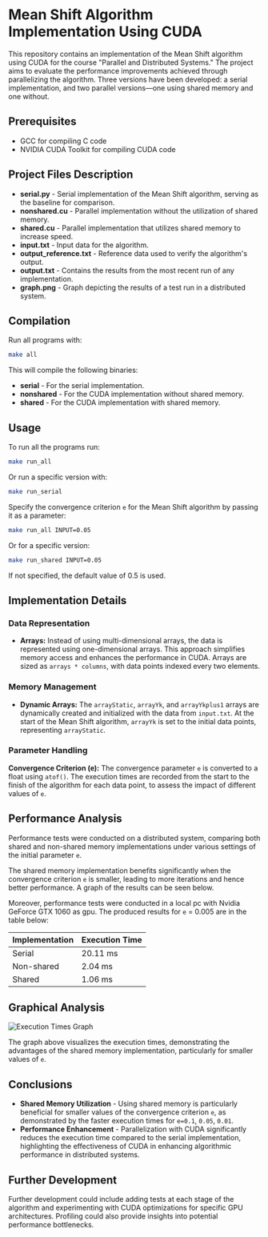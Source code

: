 # Mean Shift Algorithm Implementation Using CUDA

This repository contains an implementation of the Mean Shift algorithm using CUDA for the course "Parallel and Distributed Systems." The project aims to evaluate the performance improvements achieved through parallelizing the algorithm. Three versions have been developed: a serial implementation, and two parallel versions—one using shared memory and one without.

## Prerequisites

- GCC for compiling C code
- NVIDIA CUDA Toolkit for compiling CUDA code

## Project Files Description

- __serial.py__ - Serial implementation of the Mean Shift algorithm, serving as the baseline for comparison.
- __nonshared.cu__ - Parallel implementation without the utilization of shared memory.
- __shared.cu__ - Parallel implementation that utilizes shared memory to increase speed.
- __input.txt__ - Input data for the algorithm.
- __output_reference.txt__ - Reference data used to verify the algorithm's output.
- __output.txt__ - Contains the results from the most recent run of any implementation.
- __graph.png__ - Graph depicting the results of a test run in a distributed system.

## Compilation

Run all programs with:
```bash
make all
```

This will compile the following binaries:

- __serial__ - For the serial implementation.
- __nonshared__ - For the CUDA implementation without shared memory.
- __shared__ - For the CUDA implementation with shared memory.

## Usage

To run all the programs run:
```bash
make run_all
```
Or run a specific version with:
```bash
make run_serial 
```
Specify the convergence criterion `e` for the Mean Shift algorithm by passing it as a parameter:
```bash
make run_all INPUT=0.05
```
Or for a specific version:
```bash
make run_shared INPUT=0.05
```
If not specified, the default value of 0.5 is used.

## Implementation Details

### Data Representation
- **Arrays:** Instead of using multi-dimensional arrays, the data is represented using one-dimensional arrays. This approach simplifies memory access and enhances the performance in CUDA. Arrays are sized as `arrays * columns`, with data points indexed every two elements.

### Memory Management
- **Dynamic Arrays:** The `arrayStatic`, `arrayYk`, and `arrayYkplus1` arrays are dynamically created and initialized with the data from `input.txt`. At the start of the Mean Shift algorithm, `arrayYk` is set to the initial data points, representing `arrayStatic`.

### Parameter Handling
**Convergence Criterion (e):** The convergence parameter `e` is converted to a float using `atof()`. The execution times are recorded from the start to the finish of the algorithm for each data point, to assess the impact of different values of `e`.

## Performance Analysis

Performance tests were conducted on a distributed system, comparing both shared and non-shared memory implementations under various settings of the initial parameter `e`.

The shared memory implementation benefits significantly when the convergence criterion `e` is smaller, leading to more iterations and hence better performance. A graph of the results can be seen below.

Moreover, performance tests were conducted in a local pc with Nvidia GeForce GTX 1060 as gpu. The produced results for `e` = 0.005 are in the table below:

| Implementation | Execution Time |
|----------------|----------------|
| Serial         | 20.11 ms       |
| Non-shared     | 2.04 ms        |
| Shared         | 1.06 ms        |

## Graphical Analysis

![Execution Times Graph](https://github.com/giannis-mel/Parallel-and-Destributed-Systems/blob/master/Mean%20Shift%20algorithm%20implementation%20using%20CUDA/graph.png)

The graph above visualizes the execution times, demonstrating the advantages of the shared memory implementation, particularly for smaller values of `e`.

## Conclusions

- **Shared Memory Utilization** - Using shared memory is particularly beneficial for smaller values of the convergence criterion `e`, as demonstrated by the faster execution times for `e=0.1`, `0.05`, `0.01`.
- **Performance Enhancement** - Parallelization with CUDA significantly reduces the execution time compared to the serial implementation, highlighting the effectiveness of CUDA in enhancing algorithmic performance in distributed systems.

## Further Development

Further development could include adding tests at each stage of the algorithm and experimenting with CUDA optimizations for specific GPU architectures. Profiling could also provide insights into potential performance bottlenecks.
